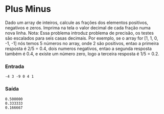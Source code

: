 Plus Minus
=======

Dado um array de inteiros, calcule as frações dos elementos positivos, negativos e zeros. 
Imprima na tela o valor decimal de cada fração numa nova linha. 
Nota: Essa problema introduz problema de precisão, os testes são escalados para seis casas decimais.
Por exemplo, se o array for [1, 1, 0, -1, -1] nós temos 5 números no array, onde 2 são positivos, entao a primeira resposta é 2/5  = 0.4, dois numeros negativos, entao a segunda resposta também é 0.4, e existe um número zero, logo a terceira resposta é 1/5 = 0.2. 


### Entrada 

```
-4 3 -9 0 4 1         
```

### Saída 
```
0.500000
0.333333
0.166667
```

